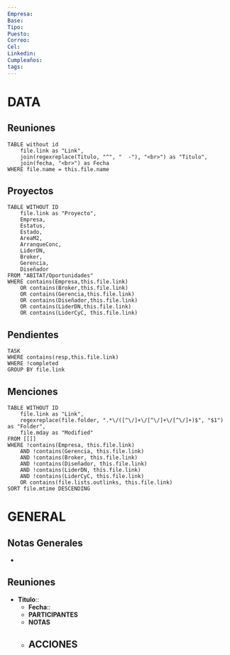 ```yaml
---
Empresa: 
Base: 
Tipo: 
Puesto: 
Correo: 
Cel: 
Linkedin: 
Cumpleaños: 
tags:
---
```

# DATA
## Reuniones
```dataview
TABLE without id 
	file.link as "Link",
	join(regexreplace(Titulo, "^", "  -"), "<br>") as "Titulo", 
	join(fecha, "<br>") as Fecha
WHERE file.name = this.file.name
```
## Proyectos
```dataview
TABLE WITHOUT ID
	file.link as "Proyecto",
	Empresa,
	Estatus,
	Estado,
	AreaM2,
	ArranqueConc,
	LiderDN,
	Broker,
	Gerencia,
	Diseñador
FROM "ABITAT/Oportunidades"
WHERE contains(Empresa,this.file.link) 
	OR contains(Broker,this.file.link) 
	OR contains(Gerencia,this.file.link) 
	OR contains(Diseñador,this.file.link) 
	OR contains(LiderDN,this.file.link)
	OR contains(LiderCyC, this.file.link)
```
## Pendientes
```dataview
TASK
WHERE contains(resp,this.file.link)
WHERE !completed
GROUP BY file.link
```
## Menciones
```dataview
TABLE WITHOUT ID 
	file.link as "Link", 
	regexreplace(file.folder, ".*\/([^\/]+\/[^\/]+\/[^\/]+)$", "$1") as "Folder",
	file.mday as "Modified"
FROM [[]]
WHERE !contains(Empresa, this.file.link) 
	AND !contains(Gerencia, this.file.link) 
	AND !contains(Broker, this.file.link) 
	AND !contains(Diseñador, this.file.link)
	AND !contains(LiderDN, this.file.link)
	AND !contains(LiderCyC, this.file.link)
	OR contains(file.lists.outlinks, this.file.link)
SORT file.mtime DESCENDING
```
# GENERAL
## Notas Generales
- 
## Reuniones

- **Titulo**:: 
	- **Fecha**:: 
	- **PARTICIPANTES**
	- **NOTAS**
	- **ACCIONES**
		- 
